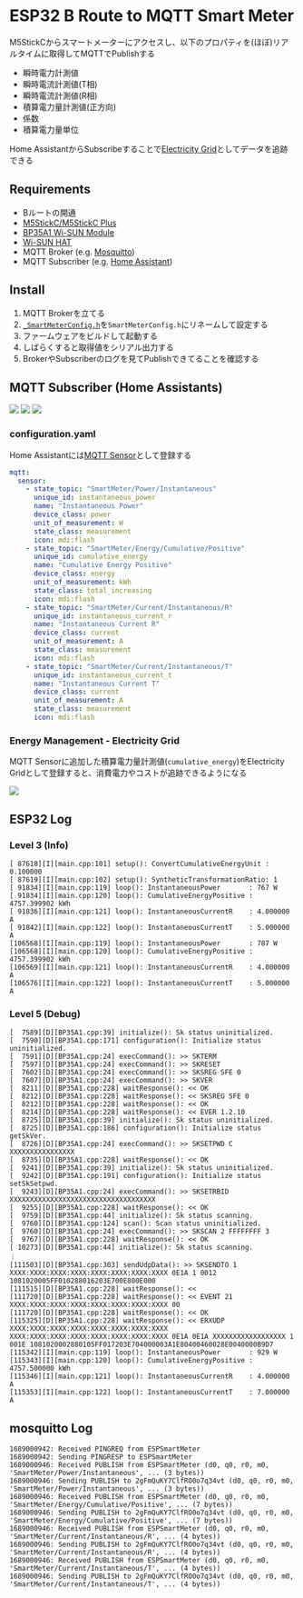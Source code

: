 # ESP32 B Route to MQTT Smart Meter

M5StickCからスマートメーターにアクセスし、以下のプロパティを(ほぼ)リアルタイムに取得してMQTTでPublishする

* 瞬時電力計測値
* 瞬時電流計測値(T相)
* 瞬時電流計測値(R相)
* 積算電力量計測値(正方向)
* 係数
* 積算電力量単位

Home AssistantからSubscribeすることで[Electricity Grid](https://www.home-assistant.io/docs/energy/electricity-grid/)としてデータを追跡できる

## Requirements

* Bルートの開通
* [M5StickC/M5StickC Plus](https://www.switch-science.com/products/6470)
* [BP35A1 Wi-SUN Module](https://www.rohm.co.jp/products/wireless-communication/specified-low-power-radio-modules/bp35a1-product)
* [Wi-SUN HAT](https://www.switch-science.com/products/7612)
* MQTT Broker (e.g. [Mosquitto](https://mosquitto.org))
* MQTT Subscriber (e.g. [Home Assistant](https://www.home-assistant.io))

## Install

1. MQTT Brokerを立てる
2. [`_SmartMeterConfig.h`](include/_SmartMeterConfig.h)を`SmartMeterConfig.h`にリネームして設定する
3. ファームウェアをビルドして起動する
4. しばらくすると取得値をシリアル出力する
5. BrokerやSubscriberのログを見てPublishできてることを確認する

## MQTT Subscriber (Home Assistants)

![](doc/value_list.png)
![](doc/instantaneous_power_graph.png)
![](doc/energy_graph.png)

### configuration.yaml

Home Assistantには[MQTT Sensor](https://www.home-assistant.io/integrations/sensor.mqtt/)として登録する

```yaml
mqtt:
  sensor:
    - state_topic: "SmartMeter/Power/Instantaneous"
      unique_id: instantaneous_power
      name: "Instantaneous Power"
      device_class: power
      unit_of_measurement: W
      state_class: measurement
      icon: mdi:flash
    - state_topic: "SmartMeter/Energy/Cumulative/Positive"
      unique_id: cumulative_energy
      name: "Cumulative Energy Positive"
      device_class: energy
      unit_of_measurement: kWh
      state_class: total_increasing
      icon: mdi:flash
    - state_topic: "SmartMeter/Current/Instantaneous/R"
      unique_id: instantaneous_current_r
      name: "Instantaneous Current R"
      device_class: current
      unit_of_measurement: A
      state_class: measurement
      icon: mdi:flash
    - state_topic: "SmartMeter/Current/Instantaneous/T"
      unique_id: instantaneous_current_t
      name: "Instantaneous Current T"
      device_class: current
      unit_of_measurement: A
      state_class: measurement
      icon: mdi:flash
```

### Energy Management - Electricity Grid

MQTT Sensorに追加した積算電力量計測値(`cumulative_energy`)をElectricity Gridとして登録すると、消費電力やコストが追跡できるようになる

![](doc/electricity_grid.png)

## ESP32 Log
### Level 3 (Info)

```
[ 87618][I][main.cpp:101] setup(): ConvertCumulativeEnergyUnit : 0.100000
[ 87619][I][main.cpp:102] setup(): SyntheticTransformationRatio: 1
[ 91834][I][main.cpp:119] loop(): InstantaneousPower       : 767 W
[ 91834][I][main.cpp:120] loop(): CumulativeEnergyPositive : 4757.399902 kWh
[ 91836][I][main.cpp:121] loop(): InstantaneousCurrentR    : 4.000000 A
[ 91842][I][main.cpp:122] loop(): InstantaneousCurrentT    : 5.000000 A
[106568][I][main.cpp:119] loop(): InstantaneousPower       : 787 W
[106568][I][main.cpp:120] loop(): CumulativeEnergyPositive : 4757.399902 kWh
[106569][I][main.cpp:121] loop(): InstantaneousCurrentR    : 4.000000 A
[106576][I][main.cpp:122] loop(): InstantaneousCurrentT    : 5.000000 A
```

### Level 5 (Debug)

```
[  7589][D][BP35A1.cpp:39] initialize(): Sk status uninitialized.
[  7590][D][BP35A1.cpp:171] configuration(): Initialize status uninitialized.
[  7591][D][BP35A1.cpp:24] execCommand(): >> SKTERM
[  7597][D][BP35A1.cpp:24] execCommand(): >> SKRESET
[  7602][D][BP35A1.cpp:24] execCommand(): >> SKSREG SFE 0
[  7607][D][BP35A1.cpp:24] execCommand(): >> SKVER
[  8211][D][BP35A1.cpp:228] waitResponse(): << OK
[  8212][D][BP35A1.cpp:228] waitResponse(): << SKSREG SFE 0
[  8212][D][BP35A1.cpp:228] waitResponse(): << OK
[  8214][D][BP35A1.cpp:228] waitResponse(): << EVER 1.2.10
[  8725][D][BP35A1.cpp:39] initialize(): Sk status uninitialized.
[  8725][D][BP35A1.cpp:186] configuration(): Initialize status getSkVer.
[  8726][D][BP35A1.cpp:24] execCommand(): >> SKSETPWD C XXXXXXXXXXXXXXXX
[  8735][D][BP35A1.cpp:228] waitResponse(): << OK
[  9241][D][BP35A1.cpp:39] initialize(): Sk status uninitialized.
[  9242][D][BP35A1.cpp:191] configuration(): Initialize status setSkSetpwd.
[  9243][D][BP35A1.cpp:24] execCommand(): >> SKSETRBID XXXXXXXXXXXXXXXXXXXXXXXXXXXXXXXXXXXX
[  9255][D][BP35A1.cpp:228] waitResponse(): << OK
[  9759][D][BP35A1.cpp:44] initialize(): Sk status scanning.
[  9760][D][BP35A1.cpp:124] scan(): Scan status uninitialized.
[  9760][D][BP35A1.cpp:24] execCommand(): >> SKSCAN 2 FFFFFFFF 3
[  9767][D][BP35A1.cpp:228] waitResponse(): << OK
[ 10273][D][BP35A1.cpp:44] initialize(): Sk status scanning.
︙
[111503][D][BP35A1.cpp:303] sendUdpData(): >> SKSENDTO 1 XXXX:XXXX:XXXX:XXXX:XXXX:XXXX:XXXX:XXXX 0E1A 1 0012 1081020005FF010288016203E700E800E000
[111515][D][BP35A1.cpp:228] waitResponse(): <<
[111720][D][BP35A1.cpp:228] waitResponse(): << EVENT 21 XXXX:XXXX:XXXX:XXXX:XXXX:XXXX:XXXX:XXXX 00
[111720][D][BP35A1.cpp:228] waitResponse(): << OK
[115325][D][BP35A1.cpp:228] waitResponse(): << ERXUDP XXXX:XXXX:XXXX:XXXX:XXXX:XXXX:XXXX:XXXX XXXX:XXXX:XXXX:XXXX:XXXX:XXXX:XXXX:XXXX 0E1A 0E1A XXXXXXXXXXXXXXXXXX 1 001E 1081020002880105FF017203E704000003A1E80400460028E0040000B9D7
[115342][I][main.cpp:119] loop(): InstantaneousPower       : 929 W
[115343][I][main.cpp:120] loop(): CumulativeEnergyPositive : 4757.500000 kWh
[115346][I][main.cpp:121] loop(): InstantaneousCurrentR    : 4.000000 A
[115353][I][main.cpp:122] loop(): InstantaneousCurrentT    : 7.000000 A
```

## mosquitto Log

```
1689000942: Received PINGREQ from ESPSmartMeter
1689000942: Sending PINGRESP to ESPSmartMeter
1689000946: Received PUBLISH from ESPSmartMeter (d0, q0, r0, m0, 'SmartMeter/Power/Instantaneous', ... (3 bytes))
1689000946: Sending PUBLISH to 2gFmQuKY7ClfRO0o7q34vt (d0, q0, r0, m0, 'SmartMeter/Power/Instantaneous', ... (3 bytes))
1689000946: Received PUBLISH from ESPSmartMeter (d0, q0, r0, m0, 'SmartMeter/Energy/Cumulative/Positive', ... (7 bytes))
1689000946: Sending PUBLISH to 2gFmQuKY7ClfRO0o7q34vt (d0, q0, r0, m0, 'SmartMeter/Energy/Cumulative/Positive', ... (7 bytes))
1689000946: Received PUBLISH from ESPSmartMeter (d0, q0, r0, m0, 'SmartMeter/Current/Instantaneous/R', ... (4 bytes))
1689000946: Sending PUBLISH to 2gFmQuKY7ClfRO0o7q34vt (d0, q0, r0, m0, 'SmartMeter/Current/Instantaneous/R', ... (4 bytes))
1689000946: Received PUBLISH from ESPSmartMeter (d0, q0, r0, m0, 'SmartMeter/Current/Instantaneous/T', ... (4 bytes))
1689000946: Sending PUBLISH to 2gFmQuKY7ClfRO0o7q34vt (d0, q0, r0, m0, 'SmartMeter/Current/Instantaneous/T', ... (4 bytes))
```